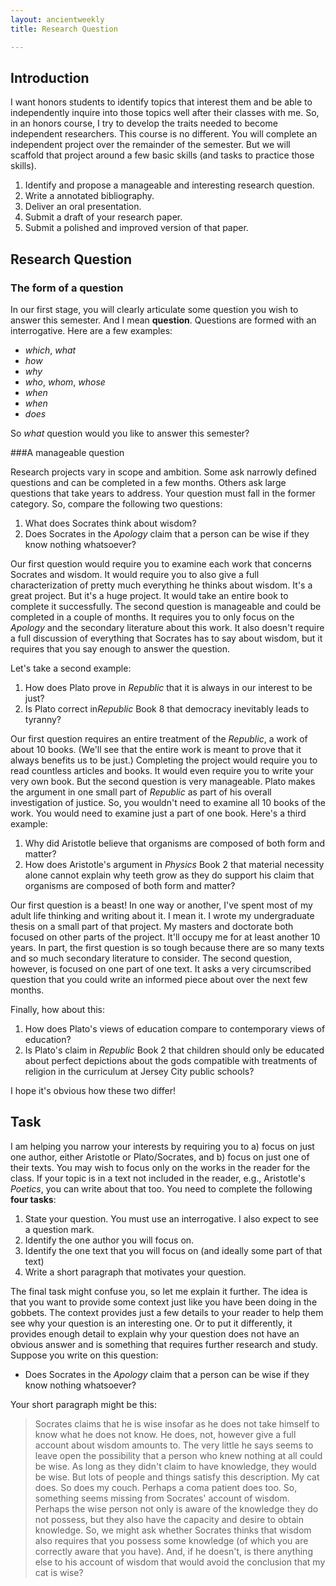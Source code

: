 ```yaml
---
layout: ancientweekly
title: Research Question

---
```


## Introduction

I want honors students to identify topics that interest them and be able to independently inquire into those topics well after their classes with me. So, in an honors course, I try to develop the traits needed to become independent researchers. This course is no different. You will complete an independent project over the remainder of the semester.  But we will scaffold that project around a few basic skills (and tasks to practice those skills).

1. Identify and propose a manageable and interesting research question.
2. Write a annotated bibliography.
3. Deliver an oral presentation.
4. Submit a draft of your research paper. 
5. Submit a polished and improved version of that paper. 



## Research Question 



### The form of a question

In our first stage, you will clearly articulate some question you wish to answer this semester. And I mean **question**. Questions are formed with an interrogative. Here are a few examples: 

+ *which*, *what*
+ *how*
+ *why*
+ *who*, *whom*, *whose* 
+ *when*
+ *when*
+ *does*

So *what* question would you like to answer this semester? 

###A manageable question

Research projects vary in scope and ambition. Some ask narrowly defined questions and can be completed in a few months. Others ask large questions that take years to address. Your question must fall in the former category. So, compare the following two questions:

1. What does Socrates think about wisdom? 
2. Does Socrates in the *Apology* claim that a person can be wise if they know nothing whatsoever? 

Our first question would require you to examine each work that concerns Socrates and wisdom. It would require you to also give a full characterization of pretty much everything he thinks about wisdom. It's a great project. But it's a huge project. It would take an entire book to  complete it successfully. The second question is manageable and could be completed in a couple of months. It requires you to only focus on the *Apology* and the secondary literature about this work. It also doesn't require a full discussion of everything that Socrates has to say about wisdom, but it requires that you say enough to answer the question. 

Let's take a second example:

1. How does Plato prove in *Republic* that it is always in our interest to be just?   
2. Is Plato correct in*Republic* Book 8 that democracy inevitably leads to tyranny? 

Our first question requires an entire treatment of the *Republic*, a work of about 10 books. (We'll see that the entire work is meant to prove that it always benefits us to be just.) Completing the project would require you to read countless articles and books. It would even require you to write your very own book. But the second question is very manageable. Plato makes the argument in one small part of *Republic* as part of his overall investigation of justice. So, you wouldn't need to examine all 10 books of the work. You would need to examine just a part of one book. Here's a third example: 

1. Why did Aristotle believe that organisms are composed of both form and matter? 
1. How does Aristotle's argument in *Physics* Book 2 that material necessity alone cannot explain why teeth grow as they do support his claim that organisms are composed of both form and matter?

Our first question is a beast! In one way or another, I've spent most of my adult life thinking and writing about it. I mean it. I wrote my undergraduate thesis on a small part of that project. My masters and doctorate both focused on other parts of the project. It'll occupy me for at least another 10 years. In part, the first question is so tough because there are so many texts and so much secondary literature to consider. The second question, however, is focused on one part of one text. It asks a very circumscribed question that you could write an informed piece about over the next few months. 

Finally, how about this: 

1. How does Plato's views of education compare to contemporary views of education? 
1. Is Plato's claim in *Republic* Book 2 that children should only be educated about perfect depictions about the gods compatible with treatments of religion in the curriculum at Jersey City public schools?

I hope it's obvious how these two differ!


## Task

I am helping you narrow your interests by requiring you to a) focus on just one author, either Aristotle or Plato/Socrates, and b) focus on just one of their texts. You may wish to focus only on the works in the reader for the class. If your topic is in a text not included in the reader, e.g., Aristotle's  *Poetics*, you can write about that too. You need to complete the following **four tasks**: 

1. State your question. You must use an interrogative. I also expect to see a question mark. 
1. Identify the one author you will focus on.
1. Identify the one text that you will focus on (and ideally some part of that text)
1. Write a short paragraph that motivates your question.

The final task might confuse you, so let me explain it further. The idea is that you want to provide some context just like you have been doing in the gobbets. The context provides just a few details to your reader to help them see why your question is an interesting one. Or to put it differently, it provides enough detail to explain why your question does not have an obvious answer and is something that requires further research and study. Suppose you write on this question: 

+ Does Socrates in the *Apology* claim that a person can be wise if they know nothing whatsoever? 

Your short paragraph might be this: 

> Socrates claims that he is wise insofar as he does not take himself to know what he does not know. He does, not, however give a full account about wisdom amounts to. The very little he says seems to leave open the possibility that a person who knew nothing at all could be wise. As long as they didn't claim to have knowledge, they would be wise. But lots of people and things satisfy this description. My cat does. So does my couch. Perhaps a coma patient does too. So, something seems missing from Socrates' account of wisdom. Perhaps the wise person not only is aware of the knowledge they do not possess, but they also have the capacity and desire to obtain knowledge. So, we might ask whether Socrates thinks that wisdom also requires that you possess some knowledge (of which you are correctly aware that you have). And, if he doesn't, is there anything else to his account of wisdom that would avoid the conclusion that my cat is wise? 





